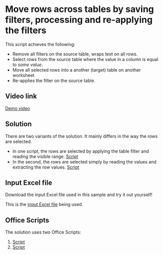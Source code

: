 # Move rows across tables by saving filters, processing and re-applying the filters

This script achieves the following: 

* Remove all filters on the source table, wraps text on all rows.
* Select rows from the source table where the value in a column is equal to _some value_. 
* Move all selected rows into a another (target) table on another worksheet
* Re-applies the filter on the source table.

## Video link

[Demo video]()

## Solution

There are two variants of the solution. It mainly differs in the way the rows are selected. 
* In one script, the rows are selected by applying the table filter and reading the visible range. [Script](MoveRowsAcrossTables/MoveRowsUsingTableFilter.ts)
* In the second, the rows are selected simply by reading the values and extracting the row values. [Script](MoveRowsAcrossTables/MoveRowsUsingTableFilter.ts)

## Input Excel file
Download the input Excel file used in this sample and try it out yourself! 

This is the [input Excel file](Excel_TableFilters.xlsx) being used. 

## Office Scripts

The solution uses two Office Scripts:

1. [Script](MoveRowsAcrossTables/MoveRowsUsingTableFilter.ts)
1. [Script](MoveRowsAcrossTables/MoveRowsUsingTableFilter.ts)


